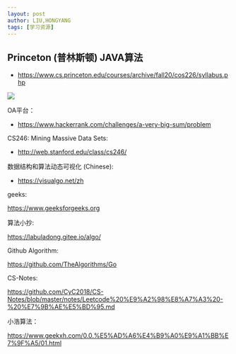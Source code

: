 ```yaml
---
layout: post
author: LIU,HONGYANG
tags: [学习资源]
---
```



## Princeton (普林斯顿) JAVA算法

- https://www.cs.princeton.edu/courses/archive/fall20/cos226/syllabus.php

![](https://tva1.sinaimg.cn/large/e6c9d24egy1h1s07sgypzj21if0u0ag2.jpg)


OA平台：

- https://www.hackerrank.com/challenges/a-very-big-sum/problem


CS246: Mining Massive Data Sets:

- http://web.stanford.edu/class/cs246/

数据结构和算法动态可视化 (Chinese):

- https://visualgo.net/zh


geeks:

https://www.geeksforgeeks.org


算法小抄:

https://labuladong.gitee.io/algo/


Github Algorithm:

https://github.com/TheAlgorithms/Go


CS-Notes:

https://github.com/CyC2018/CS-Notes/blob/master/notes/Leetcode%20%E9%A2%98%E8%A7%A3%20-%20%E7%9B%AE%E5%BD%95.md


小浩算法：

https://www.geekxh.com/0.0.%E5%AD%A6%E4%B9%A0%E9%A1%BB%E7%9F%A5/01.html
